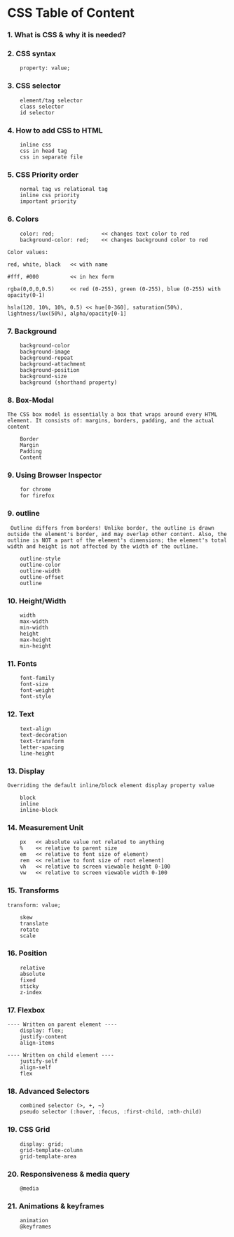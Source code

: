 # CSS Table of Content

### 1. What is CSS & why it is needed?

### 2. CSS syntax

```
	property: value;
```

### 3. CSS selector

```
	element/tag selector
	class selector
	id selector
```

### 4. How to add CSS to HTML

```
	inline css
	css in head tag
	css in separate file
```

### 5. CSS Priority order

```
	normal tag vs relational tag
	inline css priority
	important priority
```

### 6. Colors

```
	color: red;               << changes text color to red
	background-color: red;    << changes background color to red
```

```
Color values:

red, white, black   << with name

#fff, #000          << in hex form

rgba(0,0,0,0.5)     << red (0-255), green (0-255), blue (0-255) with opacity(0-1)

hsla(120, 10%, 10%, 0.5) << hue[0-360], saturation(50%), lightness/lux(50%), alpha/opacity[0-1]
```

### 7. Background

```
    background-color
    background-image
    background-repeat
    background-attachment
    background-position
	background-size
    background (shorthand property)
```

### 8. Box-Modal

`The CSS box model is essentially a box that wraps around every HTML element. It consists of: margins, borders, padding, and the actual content`

```
	Border
	Margin
	Padding
	Content
```

### 9. Using Browser Inspector

```
	for chrome
	for firefox
```

### 9. outline

` Outline differs from borders! Unlike border, the outline is drawn outside the element's border, and may overlap other content. Also, the outline is NOT a part of the element's dimensions; the element's total width and height is not affected by the width of the outline.`

```
    outline-style
    outline-color
    outline-width
    outline-offset
    outline
```

### 10. Height/Width

```
	width
	max-width
	min-width
	height
	max-height
	min-height
```

### 11. Fonts

```
	font-family
	font-size
	font-weight
	font-style
```

### 12. Text

```
	text-align
	text-decoration
	text-transform
	letter-spacing
	line-height
```

### 13. Display

`Overriding the default inline/block element display property value`

```
	block
	inline
	inline-block
```

### 14. Measurement Unit

```
	px   << absolute value not related to anything
	%    << relative to parent size
	em   << relative to font size of element)
	rem  << relative to font size of root element)
	vh   << relative to screen viewable height 0-100
	vw   << relative to screen viewable width 0-100
```

### 15. Transforms

`transform: value;`

```
	skew
	translate
	rotate
	scale
```

### 16. Position

```
	relative
	absolute
	fixed
	sticky
	z-index
```

### 17. Flexbox

```
---- Written on parent element ----
	display: flex;
	justify-content
	align-items

---- Written on child element ----
	justify-self
	align-self
	flex
```

### 18. Advanced Selectors

```
	combined selector (>, +, ~)
	pseudo selector (:hover, :focus, :first-child, :nth-child)
```

### 19. CSS Grid

```
	display: grid;
	grid-template-column
	grid-template-area
```

### 20. Responsiveness & media query

```
	@media
```

### 21. Animations & keyframes

```
	animation
	@keyframes
```
